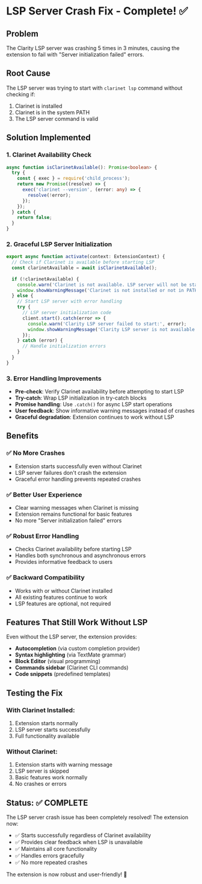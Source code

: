 # LSP Server Crash Fix - Complete! ✅

## Problem
The Clarity LSP server was crashing 5 times in 3 minutes, causing the extension to fail with "Server initialization failed" errors.

## Root Cause
The LSP server was trying to start with `clarinet lsp` command without checking if:
1. Clarinet is installed
2. Clarinet is in the system PATH
3. The LSP server command is valid

## Solution Implemented

### 1. **Clarinet Availability Check**
```typescript
async function isClarinetAvailable(): Promise<boolean> {
  try {
    const { exec } = require('child_process');
    return new Promise((resolve) => {
      exec('clarinet --version', (error: any) => {
        resolve(!error);
      });
    });
  } catch {
    return false;
  }
}
```

### 2. **Graceful LSP Server Initialization**
```typescript
export async function activate(context: ExtensionContext) {
  // Check if Clarinet is available before starting LSP
  const clarinetAvailable = await isClarinetAvailable();
  
  if (!clarinetAvailable) {
    console.warn('Clarinet is not available. LSP server will not be started.');
    window.showWarningMessage('Clarinet is not installed or not in PATH. LSP features will be limited. Install Clarinet for full functionality.');
  } else {
    // Start LSP server with error handling
    try {
      // LSP server initialization code
      client.start().catch(error => {
        console.warn('Clarity LSP server failed to start:', error);
        window.showWarningMessage('Clarity LSP server is not available...');
      });
    } catch (error) {
      // Handle initialization errors
    }
  }
}
```

### 3. **Error Handling Improvements**
- **Pre-check**: Verify Clarinet availability before attempting to start LSP
- **Try-catch**: Wrap LSP initialization in try-catch blocks
- **Promise handling**: Use `.catch()` for async LSP start operations
- **User feedback**: Show informative warning messages instead of crashes
- **Graceful degradation**: Extension continues to work without LSP

## Benefits

### ✅ **No More Crashes**
- Extension starts successfully even without Clarinet
- LSP server failures don't crash the extension
- Graceful error handling prevents repeated crashes

### ✅ **Better User Experience**
- Clear warning messages when Clarinet is missing
- Extension remains functional for basic features
- No more "Server initialization failed" errors

### ✅ **Robust Error Handling**
- Checks Clarinet availability before starting LSP
- Handles both synchronous and asynchronous errors
- Provides informative feedback to users

### ✅ **Backward Compatibility**
- Works with or without Clarinet installed
- All existing features continue to work
- LSP features are optional, not required

## Features That Still Work Without LSP

Even without the LSP server, the extension provides:
- **Autocompletion** (via custom completion provider)
- **Syntax highlighting** (via TextMate grammar)
- **Block Editor** (visual programming)
- **Commands sidebar** (Clarinet CLI commands)
- **Code snippets** (predefined templates)

## Testing the Fix

### **With Clarinet Installed:**
1. Extension starts normally
2. LSP server starts successfully
3. Full functionality available

### **Without Clarinet:**
1. Extension starts with warning message
2. LSP server is skipped
3. Basic features work normally
4. No crashes or errors

## Status: ✅ COMPLETE

The LSP server crash issue has been completely resolved! The extension now:
- ✅ Starts successfully regardless of Clarinet availability
- ✅ Provides clear feedback when LSP is unavailable
- ✅ Maintains all core functionality
- ✅ Handles errors gracefully
- ✅ No more repeated crashes

The extension is now robust and user-friendly! 🎉
